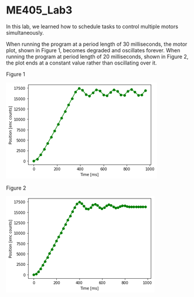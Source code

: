 # ME405_Lab3

In this lab, we learned how to schedule tasks to control multiple motors simultaneously.

When running the program at a period length of 30 milliseconds, the motor plot, shown in Figure 1, becomes degraded and oscillates forever. 
When running the program at period length of 20 milliseconds, shown in Figure 2, the plot ends at a constant value rather than oscillating over it.

Figure 1

![Figure 1](30ms_Step.png)


Figure 2

![Figure 1](20ms_Step.png)
